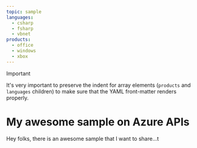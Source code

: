 ```yaml
---
topic: sample
languages:
  - csharp
  - fsharp
  - vbnet
products:
  - office
  - windows
  - xbox
---
```


>[!IMPORTANT]
>It's very important to preserve the indent for array elements (`products` and `languages` children) to make sure that the YAML front-matter renders properly.

# My awesome sample on Azure APIs

Hey folks, there is an awesome sample that I want to share...t
